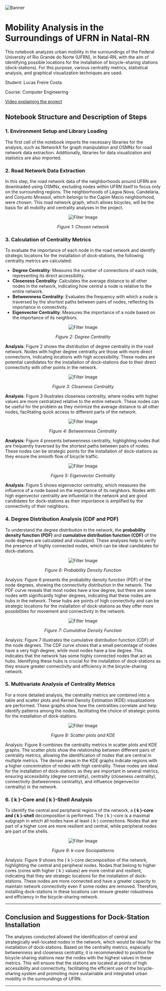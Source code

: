 ![Banner](./imgs/banner.jpeg)

# Mobility Analysis in the Surroundings of UFRN in Natal-RN

This notebook analyzes urban mobility in the surroundings of the Federal University of Rio Grande do Norte (UFRN), in Natal-RN, with the aim of identifying possible locations for the installation of bicycle-sharing stations (dock-stations). For this purpose, various centrality metrics, statistical analysis, and graphical visualization techniques are used.

Student: Lucas Freire Costa

Course: Computer Engineering

[Video explaining the project](https://youtu.be/)

## Notebook Structure and Description of Steps

### 1. Environment Setup and Library Loading

The first cell of the notebook imports the necessary libraries for the analysis, such as NetworkX for graph manipulation and OSMNx for road network data extraction. Additionally, libraries for data visualization and statistics are also imported.

### 2. Road Network Data Extraction

In this step, the road network data of the neighborhoods around UFRN are downloaded using OSMNx, excluding nodes within UFRN itself to focus only on the surrounding regions. The neighborhoods of Lagoa Nova, Candelária, and Conjunto Mirassol, which belongs to the Capim Macio neighborhood, were chosen. This road network graph, which allows bicycles, will be the basis for all mobility and centrality analyses in the project.

<div style="text-align: center;">
  <img src="./imgs/surrounding.png" alt="Filter Image" />
  <p><em>Figure 1: Chosen network</em></p>
</div>

### 3. Calculation of Centrality Metrics

To evaluate the importance of each node in the road network and identify strategic locations for the installation of dock-stations, the following centrality metrics are calculated:

- **Degree Centrality**: Measures the number of connections of each node, representing its direct accessibility.
- **Closeness Centrality**: Calculates the average distance to all other nodes in the network, indicating how central a node is relative to the entire network.
- **Betweenness Centrality**: Evaluates the frequency with which a node is traversed by the shortest paths between pairs of nodes, reflecting its importance in connectivity.
- **Eigenvector Centrality**: Measures the importance of a node based on the importance of its neighbors.

<div style="text-align: center;">
  <img src="./imgs/degree_centrality.png" alt="Filter Image" />
  <p><em>Figure 2: Degree Centrality</em></p>
</div>

**Analysis**: Figure 2 shows the distribution of degree centrality in the road network. Nodes with higher degree centrality are those with more direct connections, indicating locations with high accessibility. These nodes are potential candidates for the installation of dock-stations due to their direct connectivity with other points in the network.

<div style="text-align: center;">
  <img src="./imgs/closeness_centrality.png" alt="Filter Image" />
  <p><em>Figure 3: Closeness Centrality</em></p>
</div>

**Analysis**: Figure 3 illustrates closeness centrality, where nodes with higher values are more centralized relative to the entire network. These nodes can be useful for the problem as they minimize the average distance to all other nodes, facilitating quick access to different parts of the network.

<div style="text-align: center;">
  <img src="./imgs/betweenness_centrality.png" alt="Filter Image" />
  <p><em>Figure 4: Betweenness Centrality</em></p>
</div>

**Analysis**: Figure 4 presents betweenness centrality, highlighting nodes that are frequently traversed by the shortest paths between pairs of nodes. These nodes can be strategic points for the installation of dock-stations as they ensure the smooth flow of bicycle traffic.

<div style="text-align: center;">
  <img src="./imgs/eigenvector_centrality.png" alt="Filter Image" />
  <p><em>Figure 5: Eigenvector Centrality</em></p>
</div>

**Analysis**: Figure 5 shows eigenvector centrality, which measures the influence of a node based on the importance of its neighbors. Nodes with high eigenvector centrality are influential in the network and are good candidates for dock-stations as their importance is amplified by the connectivity of their neighbors.

### 4. Degree Distribution Analysis (CDF and PDF)

To understand the degree distribution in the network, the **probability density function (PDF)** and **cumulative distribution function (CDF)** of the node degrees are calculated and visualized. These analyses help to verify the presence of highly connected nodes, which can be ideal candidates for dock-stations.

<div style="text-align: center;">
  <img src="./imgs/probability_density_function.png" alt="Filter Image" />
  <p><em>Figure 6: Probability Density Function</em></p>
</div>

Analysis: Figure 6 presents the probability density function (PDF) of the node degrees, showing the connectivity distribution in the network. The PDF curve reveals that most nodes have a low degree, but there are some nodes with significantly higher degrees, indicating that these nodes are hubs in the network. These hubs are points of high connectivity and can be strategic locations for the installation of dock-stations as they offer more possibilities for movement and connectivity in the network.

<div style="text-align: center;">
  <img src="./imgs/cumulative_density_function.png" alt="Filter Image" />
  <p><em>Figure 7: Cumulative Density Function</em></p>
</div>

Analysis: Figure 7 illustrates the cumulative distribution function (CDF) of the node degrees. The CDF curve shows that a small percentage of nodes have a very high degree, while most nodes have a low degree. This indicates that the network has some highly connected nodes that act as hubs. Identifying these hubs is crucial for the installation of dock-stations as they ensure greater connectivity and efficiency in the bicycle-sharing network.

### 5. Multivariate Analysis of Centrality Metrics

For a more detailed analysis, the centrality metrics are combined into a table and scatter plots and Kernel Density Estimation (KDE) visualizations are performed. These graphs show how the centralities correlate and help identify patterns among the nodes, facilitating the choice of strategic points for the installation of dock-stations.

<div style="text-align: center;">
  <img src="./imgs/all_centrality.png" alt="Filter Image" />
  <p><em>Figure 8: Scatter plots and KDE</em></p>
</div>

Analysis: Figure 8 combines the centrality metrics in scatter plots and KDE graphs. The scatter plots show the relationship between different pairs of centrality metrics, allowing the identification of nodes that are central in multiple metrics. The denser areas in the KDE graphs indicate regions with a higher concentration of nodes with high centrality. These nodes are ideal for the installation of dock-stations as they are important in several metrics, ensuring accessibility (degree centrality), centrality (closeness centrality), connectivity (betweenness centrality), and influence (eigenvector centrality) in the network.

### 6. \( k \)-Core and \( k \)-Shell Analysis

To identify the central and peripheral regions of the network, a **\( k \)-core and \( k \)-shell** decomposition is performed. The \( k \)-core is a maximal subgraph in which all nodes have at least \( k \) connections. Nodes that are part of a higher core are more resilient and central, while peripheral nodes are part of the shells.

<div style="text-align: center;">
  <img src="./imgs/k-core_sociopatterns.png" alt="Filter Image" />
  <p><em>Figure 9: k-core Sociopatterns</em></p>
</div>

Analysis: Figure 9 shows the \( k \)-core decomposition of the network, highlighting the central and peripheral nodes. Nodes that belong to higher cores (cores with higher \( k \) values) are more central and resilient, indicating that they are strategic locations for the installation of dock-stations. These nodes are more connected and have a greater capacity to maintain network connectivity even if some nodes are removed. Therefore, installing dock-stations in these locations can ensure greater robustness and efficiency in the bicycle-sharing network.

---

## Conclusion and Suggestions for Dock-Station Installation

The analyses conducted allowed the identification of central and strategically well-located nodes in the network, which would be ideal for the installation of dock-stations. Based on the centrality metrics, especially betweenness and closeness centrality, it is recommended to position the bicycle-sharing stations near the nodes with the highest values in these metrics. This will ensure that the stations are located at points of high accessibility and connectivity, facilitating the efficient use of the bicycle-sharing system and promoting more sustainable and integrated urban mobility in the surroundings of UFRN.

---
